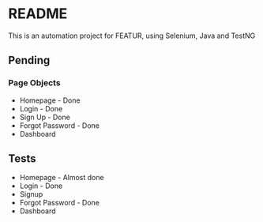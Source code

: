 # README #

This is an automation project for FEATUR, using Selenium, Java and TestNG

## Pending ##

### Page Objects ###
* Homepage - Done
* Login - Done
* Sign Up - Done
* Forgot Password - Done
* Dashboard

## Tests ##
* Homepage - Almost done
* Login - Done
* Signup
* Forgot Password - Done
* Dashboard
